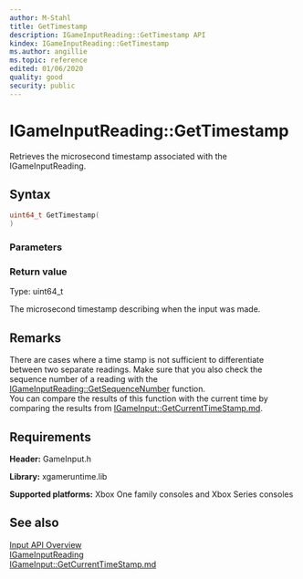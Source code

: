 ```yaml
---
author: M-Stahl
title: GetTimestamp
description: IGameInputReading::GetTimestamp API
kindex: IGameInputReading::GetTimestamp
ms.author: angillie
ms.topic: reference
edited: 01/06/2020
quality: good
security: public
---
```


# IGameInputReading::GetTimestamp  

Retrieves the microsecond timestamp associated with the IGameInputReading.  

## Syntax  
  
```cpp
uint64_t GetTimestamp(  
)  
```  
  
### Parameters  
  
  
### Return value  

Type: uint64_t
  
The microsecond timestamp describing when the input was made.  
  
## Remarks  

There are cases where a time stamp is not sufficient to differentiate between two separate readings. Make sure that you also check the sequence number of a reading with the [IGameInputReading::GetSequenceNumber](igameinputreading_getsequencenumber.md) function.  
You can compare the results of this function with the current time by comparing the results from [IGameInput::GetCurrentTimeStamp.md](../../igameinput/methods/igameinput_getcurrenttimestamp.md).
  
## Requirements  
  
**Header:** GameInput.h
  
**Library:** xgameruntime.lib
  
**Supported platforms:** Xbox One family consoles and Xbox Series consoles  
  
## See also  

[Input API Overview](../../../../../../input/overviews/input-overview.md)  
[IGameInputReading](../igameinputreading.md)  
[IGameInput::GetCurrentTimeStamp.md](../../igameinput/methods/igameinput_getcurrenttimestamp.md)